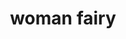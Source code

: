 ---
layout: smileys&emotion
title: woman fairy
emoji: woman_fairy
permalink: 🧚‍♀️.html
image: assets/img/3moji/woman_fairy.png
---